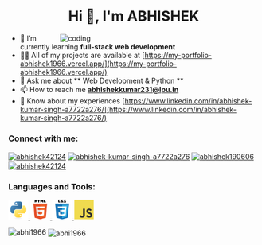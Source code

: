 <!-- ![logo](https://github.com/Abhi1966/Abhi1966/blob/main/ABHISHEK%20KR%20SINGH.png) -->
<h1 align="center">Hi 👋, I'm ABHISHEK</h1>
<!-- <h3 align="center">A passionate frontend developer from India</h3> -->
<img
  align="right"
  alt="coding"
  width="400"
  src="https://camo.githubusercontent.com/5ddf73ad3a205111cf8c686f687fc216c2946a75005718c8da5b837ad9de78c9/68747470733a2f2f7468756d62732e6766796361742e636f6d2f4576696c4e657874446576696c666973682d736d616c6c2e676966"
/>

- 🌱 I’m currently learning **full-stack web development**  <br>
- 👨‍💻 All of my projects are available at
[https://my-portfolio-abhishek1966.vercel.app/](https://my-portfolio-abhishek1966.vercel.app/) <br>
- 💬 Ask me about ** Web Development & Python **  <br>
- 📫 How to reach me **abhishekkumar231@lpu.in** <br>
- 📄 Know about my experiences
[https://www.linkedin.com/in/abhishek-kumar-singh-a7722a276/](https://www.linkedin.com/in/abhishek-kumar-singh-a7722a276/)

<h3 align="left">Connect with me:</h3>
<p align="left">
  <a href="https://github.com/Abhi1966" target="blank"
    ><img
      align="center"
      src="https://raw.githubusercontent.com/rahuldkjain/github-profile-readme-generator/master/src/images/icons/Social/github.svg"
      alt="abhishek42124"
      height="30"
      width="40"
  /></a>
  <a
    href="https://linkedin.com/in/abhishek-kumar-singh-a7722a276"
    target="blank"
    ><img
      align="center"
      src="https://raw.githubusercontent.com/rahuldkjain/github-profile-readme-generator/master/src/images/icons/Social/linked-in-alt.svg"
      alt="abhishek-kumar-singh-a7722a276"
      height="30"
      width="40"
  /></a>
  <a href="https://instagram.com/abhishek190606" target="blank"
    ><img
      align="center"
      src="https://raw.githubusercontent.com/rahuldkjain/github-profile-readme-generator/master/src/images/icons/Social/instagram.svg"
      alt="abhishek190606"
      height="30"
      width="40"
  /></a>
  <a href="https://twitter.com/abhishek42124" target="blank"
    ><img
      align="center"
      src="https://raw.githubusercontent.com/rahuldkjain/github-profile-readme-generator/master/src/images/icons/Social/twitter.svg"
      alt="abhishek42124"
      height="30"
      width="40"
  /></a>
</p>

<h3 align="left">Languages and Tools:</h3>
<p align="left">
  <a href="https://www.python.org" target="_blank" rel="noreferrer">
    <img
      src="https://raw.githubusercontent.com/devicons/devicon/master/icons/python/python-original.svg"
      alt="python"
      width="40"
      height="40"
    />
  </a>
  <a href="https://www.w3.org/html/" target="_blank" rel="noreferrer">
    <img
      src="https://raw.githubusercontent.com/devicons/devicon/master/icons/html5/html5-original-wordmark.svg"
      alt="html5"
      width="40"
      height="40"
    />
  </a>
  <a href="https://www.w3schools.com/css/" target="_blank" rel="noreferrer">
    <img
      src="https://raw.githubusercontent.com/devicons/devicon/master/icons/css3/css3-original-wordmark.svg"
      alt="css3"
      width="40"
      height="40"
    />
  </a>
  <a
    href="https://developer.mozilla.org/en-US/docs/Web/JavaScript"
    target="_blank"
    rel="noreferrer"
  >
    <img
      src="https://raw.githubusercontent.com/devicons/devicon/master/icons/javascript/javascript-original.svg"
      alt="javascript"
      width="40"
      height="40"
    />
  </a>
  <!-- <a href="https://www.cprogramming.com/" target="_blank" rel="noreferrer">
    <img
      src="https://raw.githubusercontent.com/devicons/devicon/master/icons/c/c-original.svg"
      alt="c"
      width="40"
      height="40"
    />
  </a> -->
  <!-- <a href="https://www.java.com" target="_blank" rel="noreferrer">
    <img
      src="https://raw.githubusercontent.com/devicons/devicon/master/icons/java/java-original.svg"
      alt="java"
      width="40"
      height="40"
    />
  </a> -->
</p>

<p>
  <img
    align="left"
    src="https://github-readme-stats.vercel.app/api/top-langs?username=abhi1966&show_icons=true&locale=en&layout=compact"
    alt="abhi1966"
  />
</p>

<p>
  &nbsp;<img
    align="center"
    src="https://github-readme-stats.vercel.app/api?username=abhi1966&show_icons=true&locale=en"
    alt="abhi1966"
  />
</p>
